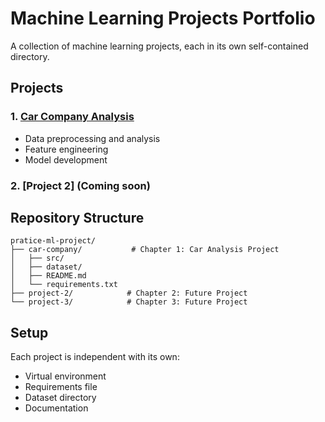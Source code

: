 # Machine Learning Projects Portfolio

A collection of machine learning projects, each in its own self-contained directory.

## Projects

### 1. [Car Company Analysis](./car-company)
- Data preprocessing and analysis
- Feature engineering
- Model development

### 2. [Project 2] (Coming soon)

## Repository Structure
```
pratice-ml-project/
├── car-company/           # Chapter 1: Car Analysis Project
│   ├── src/
│   ├── dataset/
│   ├── README.md
│   └── requirements.txt
├── project-2/            # Chapter 2: Future Project
└── project-3/            # Chapter 3: Future Project
```

## Setup
Each project is independent with its own:
- Virtual environment
- Requirements file
- Dataset directory
- Documentation